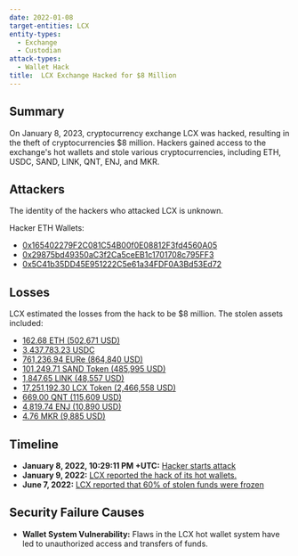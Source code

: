 ```yaml
---
date: 2022-01-08
target-entities: LCX
entity-types:
  - Exchange
  - Custodian
attack-types:
  - Wallet Hack
title: 	LCX Exchange Hacked for $8 Million
---
```


## Summary

On January 8, 2023, cryptocurrency exchange LCX was hacked, resulting in the theft of cryptocurrencies $8 million. Hackers gained access to the exchange's hot wallets and stole various cryptocurrencies, including ETH, USDC, SAND, LINK, QNT, ENJ, and MKR.

## Attackers

The identity of the hackers who attacked LCX is unknown.

Hacker ETH Wallets:

- [0x165402279F2C081C54B00f0E08812F3fd4560A05](https://etherscan.io/address/0x165402279f2c081c54b00f0e08812f3fd4560a05)
- [0x29875bd49350aC3f2Ca5ceEB1c1701708c795FF3](https://etherscan.io/address/0x29875bd49350ac3f2ca5ceeb1c1701708c795ff3)
- [0x5C41b35DD45E951222C5e61a34FDF0A3Bd53Ed72](https://etherscan.io/address/0x5C41b35DD45E951222C5e61a34FDF0A3Bd53Ed72)

## Losses

LCX estimated the losses from the hack to be $8 million. The stolen assets included:

- [162.68 ETH (502,671 USD)](https://etherscan.io/tx/0x0c45ae6652b2ac508d63d7e74d35a5f0a66daa20cf632eb7a3e460325b8f4a28)
- [3,437,783.23 USDC](https://etherscan.io/tx/0xfcd91aa13514fb8b30f1192e5a3da4d40867a09e8a81d1647676d06ee5ae8f83)
- [761,236.94 EURe (864,840 USD)](https://etherscan.io/tx/0xd5f04cad16150d983d8992a9f322398153ea41a26e27e79e0be1a91412619566)
- [101,249.71 SAND Token (485,995 USD)](https://etherscan.io/tx/0x37df9c89f9afce17edc0309a89621e4e2237d85b83e19a9253cf42f58965550f)
- [1,847.65 LINK (48,557 USD)](https://etherscan.io/tx/0x88cb30cca0d9ae2c3699a0a24709b48e605ac45394263a4147e664c6657b536b)
- [17,251,192.30 LCX Token (2,466,558 USD)](https://etherscan.io/tx/0x56fc871fa8ffc612cd9e1545d86dfbc6d4c6de152cac25719f9e6f5dc169e344)
- [669.00 QNT (115,609 USD)](https://etherscan.io/tx/0x37d32c11e4b82cdb2b059051130fdc3ace1c656f01276afabcdbe483ffb11969)
- [4,819.74 ENJ (10,890 USD)](https://etherscan.io/tx/0xf6888ec8c80594615dfae682157194c6452c3f5af1ad2bee7ca4137e1f1d204f)
- [4.76 MKR (9,885 USD)](https://etherscan.io/tx/0xfa5ed1fa732d44b8338b7d48c44bc7231a4f1ef4faa60def47349fb9faa507a2)

## Timeline

- **January 8, 2022, 10:29:11 PM +UTC:** [Hacker starts attack](https://etherscan.io/tx/0x0c45ae6652b2ac508d63d7e74d35a5f0a66daa20cf632eb7a3e460325b8f4a28)
- **January 9, 2022:** [LCX reported the hack of its hot wallets.](https://twitter.com/lcx/status/1479997830039224322)
- **June 7, 2022:** [LCX reported that 60% of stolen funds were frozen](https://www.lcx.com/lcx-hack-update/)

## Security Failure Causes

- **Wallet System Vulnerability:** Flaws in the LCX hot wallet system have led to unauthorized access and transfers of funds.
